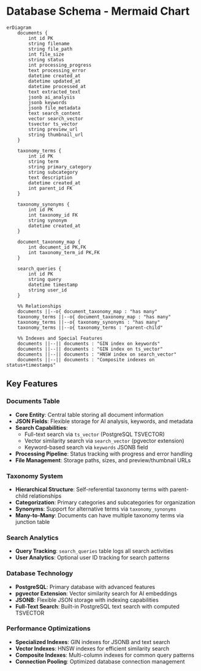 # Database Schema - Mermaid Chart

```mermaid
erDiagram
    documents {
        int id PK
        string filename
        string file_path
        int file_size
        string status
        int processing_progress
        text processing_error
        datetime created_at
        datetime updated_at
        datetime processed_at
        text extracted_text
        jsonb ai_analysis
        jsonb keywords
        jsonb file_metadata
        text search_content
        vector search_vector
        tsvector ts_vector
        string preview_url
        string thumbnail_url
    }

    taxonomy_terms {
        int id PK
        string term
        string primary_category
        string subcategory
        text description
        datetime created_at
        int parent_id FK
    }

    taxonomy_synonyms {
        int id PK
        int taxonomy_id FK
        string synonym
        datetime created_at
    }

    document_taxonomy_map {
        int document_id PK,FK
        int taxonomy_term_id PK,FK
    }

    search_queries {
        int id PK
        string query
        datetime timestamp
        string user_id
    }

    %% Relationships
    documents ||--o{ document_taxonomy_map : "has many"
    taxonomy_terms ||--o{ document_taxonomy_map : "has many"
    taxonomy_terms ||--o{ taxonomy_synonyms : "has many"
    taxonomy_terms ||--o{ taxonomy_terms : "parent-child"

    %% Indexes and Special Features
    documents ||--|| documents : "GIN index on keywords"
    documents ||--|| documents : "GIN index on ts_vector"
    documents ||--|| documents : "HNSW index on search_vector"
    documents ||--|| documents : "Composite indexes on status+timestamps"
```

## Key Features

### Documents Table

- **Core Entity**: Central table storing all document information
- **JSON Fields**: Flexible storage for AI analysis, keywords, and metadata
- **Search Capabilities**:
  - Full-text search via `ts_vector` (PostgreSQL TSVECTOR)
  - Vector similarity search via `search_vector` (pgvector extension)
  - Keyword-based search via `keywords` JSONB field
- **Processing Pipeline**: Status tracking with progress and error handling
- **File Management**: Storage paths, sizes, and preview/thumbnail URLs

### Taxonomy System

- **Hierarchical Structure**: Self-referential taxonomy terms with parent-child relationships
- **Categorization**: Primary categories and subcategories for organization
- **Synonyms**: Support for alternative terms via `taxonomy_synonyms`
- **Many-to-Many**: Documents can have multiple taxonomy terms via junction table

### Search Analytics

- **Query Tracking**: `search_queries` table logs all search activities
- **User Analytics**: Optional user ID tracking for search patterns

### Database Technology

- **PostgreSQL**: Primary database with advanced features
- **pgvector Extension**: Vector similarity search for AI embeddings
- **JSONB**: Flexible JSON storage with indexing capabilities
- **Full-Text Search**: Built-in PostgreSQL text search with computed TSVECTOR

### Performance Optimizations

- **Specialized Indexes**: GIN indexes for JSONB and text search
- **Vector Indexes**: HNSW indexes for efficient similarity search
- **Composite Indexes**: Multi-column indexes for common query patterns
- **Connection Pooling**: Optimized database connection management

